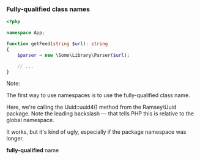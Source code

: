 ### Fully-qualified class names

```php
<?php

namespace App;

function getFeed(string $url): string
{
    $parser = new \Some\Library\Parser($url);

    // ...
}
```

Note:

The first way to use namespaces is to use the fully-qualified class name.

Here, we're calling the Uuid::uuid4() method from the Ramsey\Uuid package. Note the leading backslash — that tells PHP this is relative to the global namespace.

It works, but it's kind of ugly, especially if the package namespace was longer.

**fully-qualified** name
